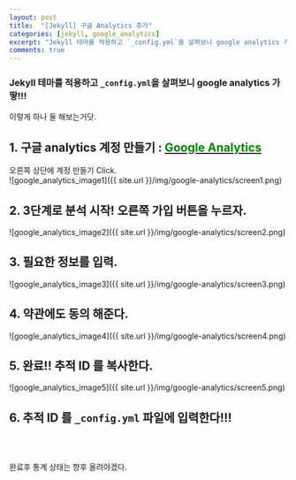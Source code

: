 ```yaml
---
layout: post
title:  "[Jekyll] 구글 Analytics 추가"
categories: [jekyll, google_analytics]
excerpt: "Jekyll 테마를 적용하고 `_config.yml`을 살펴보니 google analytics 가 땋!!!"
comments: true
---
```


### Jekyll 테마를 적용하고 `_config.yml`을 살펴보니 google analytics 가 땋!!!

이렇게 하나 둘 해보는거닷.

## 1. 구글 analytics 계정 만들기 : <a target="_blank" href="http://www.google.com/intl/ko_ALL/analytics/index.html"><font color="green">Google Analytics</font></a>

오른쪽 상단에 계정 만들기 Click.<br>
![google_analytics_image1]({{ site.url }}/img/google-analytics/screen1.png)

## 2. 3단계로 분석 시작! 오른쪽 가입 버튼을 누르자.
![google_analytics_image2]({{ site.url }}/img/google-analytics/screen2.png)

## 3. 필요한 정보를 입력.
![google_analytics_image3]({{ site.url }}/img/google-analytics/screen3.png)

## 4. 약관에도 동의 해준다.<br>
![google_analytics_image4]({{ site.url }}/img/google-analytics/screen4.png)

## 5. 완료!! 추적 ID 를 복사한다.
![google_analytics_image5]({{ site.url }}/img/google-analytics/screen5.png)

## 6. 추적 ID 를 `_config.yml` 파일에 입력한다!!!


<br>
<br>

완료후 통계 상태는 향후 올려야겠다.
